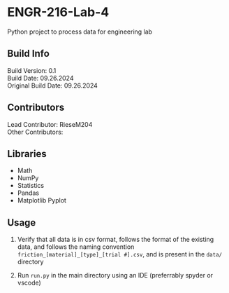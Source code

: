 # ENGR-216-Lab-4

Python project to process data for engineering lab

## Build Info

Build Version: 0.1<br />
Build Date: 09.26.2024<br />
Original Build Date: 09.26.2024<br />

## Contributors

Lead Contributor: RieseM204<br />
Other Contributors: <br />

## Libraries

- Math
- NumPy
- Statistics
- Pandas
- Matplotlib Pyplot

## Usage

1. Verify that all data is in csv format, follows the format of the existing data, and follows the naming convention `friction_[material]_[type]_[trial #].csv`, and is present in the `data/` directory

2. Run `run.py` in the main directory using an IDE (preferrably spyder or vscode)
